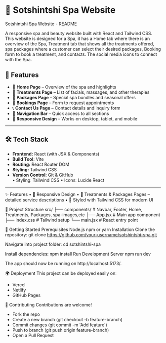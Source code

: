 # 🌸 Sotshintshi Spa Website
Sotshintshi Spa Website - README

A responsive spa and beauty website built with React and Tailwind CSS. This website  is designed for a Spa, it has a Home tab where there is an overview of the Spa, Treatment tab that shows all the treatments offered, spa packages where a customer can select their desired packages, Booking form to book a treatment, and contacts. The social media icons to connect with the Spa.

## 🚀 Features
- 🏡 **Home Page** – Overview of the spa and highlights  
- 💆 **Treatments Page** – List of facials, massages, and other therapies  
- 🎁 **Packages Page** – Special spa bundles and seasonal offers  
- 📅 **Bookings Page** – Form to request appointments  
- 📞 **Contact Us Page** – Contact details and inquiry form  
- 🔗 **Navigation Bar** – Quick access to all sections  
- 📱 **Responsive Design** – Works on desktop, tablet, and mobile  

---

## 🛠️ Tech Stack
- **Frontend:** React (with JSX & Components)  
- **Build Tool:** Vite  
- **Routing:** React Router DOM  
- **Styling:** Tailwind CSS  
- **Version Control:** Git & GitHub  
•	Styling: Tailwind CSS
•	Icons: Lucide React
---


✨ Features
•	📱 Responsive Design 
•	💆 Treatments & Packages Pages – detailed service descriptions
•	🎨 Styled with Tailwind CSS for modern UI


📂 Project Structure
src/
 ├── components/       # Navbar, Footer, Home, Treatments, Packages, spa-images,etc
 ├── App.jsx           # Main app component
 ├── index.css         # Tailwind setup
 └── main.jsx          # React entry point

🚀 Getting Started
Prerequisites
Node.js 
npm or yarn
Installation
Clone the repository:
git clone https://github.com/your-username/sotshintshi-spa.git

Navigate into project folder:
cd sotshintshi-spa

Install dependencies:
npm install
Run Development Server
npm run dev

The app should now be running on http://localhost:5173/.

🌍 Deployment
This project can be deployed easily on:
- Vercel
- Netlify
- GitHub Pages

🤝 Contributing
Contributions are welcome!
- Fork the repo
- Create a new branch (git checkout -b feature-branch)
- Commit changes (git commit -m 'Add feature')
- Push to branch (git push origin feature-branch)
- Open a Pull Request

